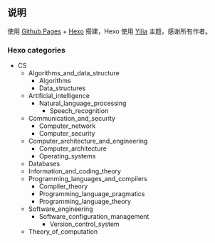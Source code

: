 ## 说明

使用 [Github Pages](https://pages.github.com/) + [Hexo](https://hexo.io/) 搭建，Hexo 使用 [Yilia](https://github.com/litten/hexo-theme-yilia) 主题，感谢所有作者。



### Hexo categories

- CS
  - Algorithms_and_data_structure
    - Algorithms
    - Data_structures
  - Artificial_intelligence
    - Natural_language_processing
      - Speech_recognition
  - Communication_and_security
    - Computer_network
    - Computer_security
  - Computer_architecture_and_engineering
    - Computer_architecture
    - Operating_systems
  - Databases
  - Information_and_coding_theory
  - Programming_languages_and_compilers
    - Compiler_theory
    - Programming_language_pragmatics
    - Programming_language_theory
  - Software_engineering
    - Software_configuration_management
      - Version_control_system
  - Theory_of_computation


